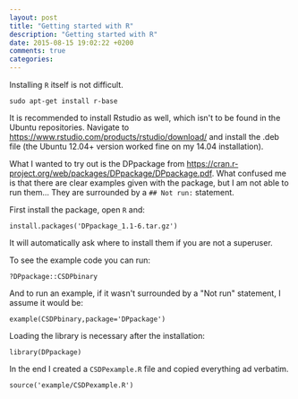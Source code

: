```yaml
---
layout: post
title: "Getting started with R"
description: "Getting started with R"
date: 2015-08-15 19:02:22 +0200
comments: true
categories:
---
```


Installing `R` itself is not difficult.

    sudo apt-get install r-base

It is recommended to install Rstudio as well, which isn't to be found in the Ubuntu repositories. Navigate to <https://www.rstudio.com/products/rstudio/download/> and install the .deb file (the Ubuntu 12.04+ version worked fine on my 14.04 installation).

What I wanted to try out is the DPpackage from <https://cran.r-project.org/web/packages/DPpackage/DPpackage.pdf>. What confused me is that there are clear examples given with the package, but I am not able to run them... They are surrounded by a `## Not run:` statement.

First install the package, open `R` and:

    install.packages('DPpackage_1.1-6.tar.gz')

It will automatically ask where to install them if you are not a superuser.

To see the example code you can run:

    ?DPpackage::CSDPbinary

And to run an example, if it wasn't surrounded by a "Not run" statement, I assume it would be:

    example(CSDPbinary,package='DPpackage')

Loading the library is necessary after the installation:

    library(DPpackage)

In the end I created a `CSDPexample.R` file and copied everything ad verbatim.

    source('example/CSDPexample.R')




